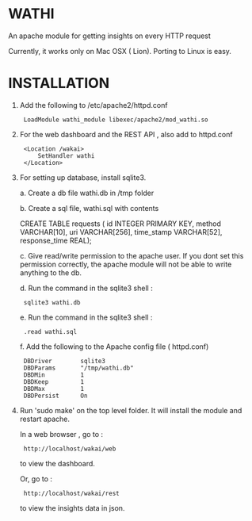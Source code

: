 WATHI
============

An apache module for getting insights on every HTTP request

Currently, it works only on Mac OSX ( Lion). Porting to Linux is easy.

INSTALLATION
===============


1. Add the following to /etc/apache2/httpd.conf

    
        LoadModule wathi_module libexec/apache2/mod_wathi.so
    
    
2. For the web dashboard and the REST API , also add to httpd.conf

    
    	<Location /wakai>
			SetHandler wathi
    	</Location>

    

3. For setting up database, install sqlite3. 

	a. Create a db file wathi.db in /tmp folder
	
	b. Create a sql file, wathi.sql with contents
	
    
	CREATE TABLE requests ( id INTEGER PRIMARY KEY, method VARCHAR[10], uri VARCHAR[256], time_stamp VARCHAR[52], response_time REAL);

    
	c. Give read/write permission to the apache user. 
	If you dont set this permission correctly, the apache module will not be able to write anything to the db.
	
	d. Run the command in the sqlite3 shell :
	
    	
        sqlite3 wathi.db
		
    	
	e. Run the command in the sqlite3 shell :
	
    	
        .read wathi.sql
		
    	
	f. Add the following to the Apache config file ( httpd.conf)
    	
    
        DBDriver        sqlite3
        DBDParams       "/tmp/wathi.db"
        DBDMin          1
        DBDKeep         1
        DBDMax          1
        DBDPersist      On

    

4. Run 'sudo make' on the top level folder. It will install the module and restart apache.

	In a web browser , go to :
	
    
        http://localhost/wakai/web 

    
	to view the dashboard.
	
	Or, go to : 
	
    
        http://localhost/wakai/rest 

    
	to view the insights data in json.






